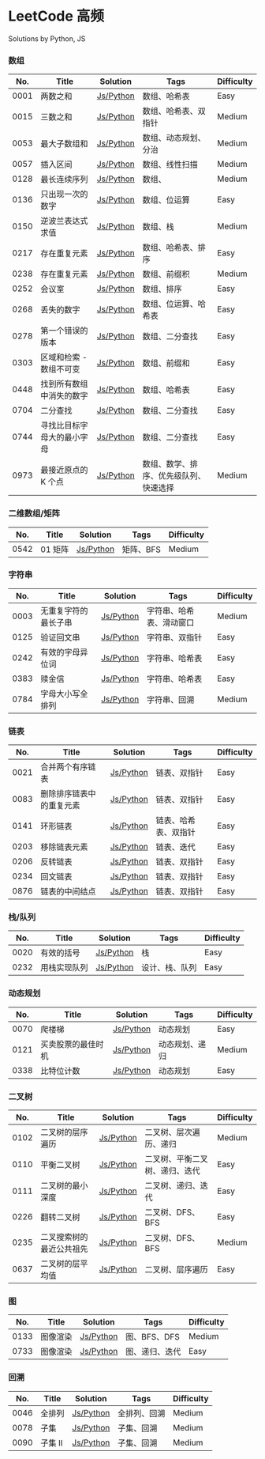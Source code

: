 # LeetCode 高频

Solutions by Python, JS

### 数组

|	No. |	Title |	Solution | Tags | Difficulty |
|	--- |	--- | --- | --- | --- |
|	0001 | 两数之和 | [Js/Python](https://github.com/donnapersonal/High_Freq_LC/blob/main/0001.%E4%B8%A4%E6%95%B0%E4%B9%8B%E5%92%8C.md) | 数组、哈希表 | Easy |
|	0015 | 三数之和 | [Js/Python](https://github.com/donnapersonal/High_Freq_LC/blob/main/0015.%E4%B8%89%E6%95%B0%E4%B9%8B%E5%92%8C.md) | 数组、哈希表、双指针 | Medium |
|	0053 | 最大子数组和 | [Js/Python](https://github.com/donnapersonal/High_Freq_LC/blob/main/0053.%E6%9C%80%E5%A4%A7%E5%AD%90%E6%95%B0%E7%BB%84%E5%92%8C.md) | 数组、动态规划、分治 | Medium |
|	0057 | 插入区间 | [Js/Python](https://github.com/donnapersonal/High_Freq_LC/blob/main/0057.%E6%8F%92%E5%85%A5%E5%8C%BA%E9%97%B4.md) | 数组、线性扫描 | Medium |
|	0128 | 最长连续序列 | [Js/Python](https://github.com/donnapersonal/High_Freq_LC/blob/main/0128.%E6%9C%80%E9%95%BF%E8%BF%9E%E7%BB%AD%E5%BA%8F%E5%88%97.md) | 数组、 | Medium |
|	0136 | 只出现一次的数字 | [Js/Python](https://github.com/donnapersonal/High_Freq_LC/blob/main/0136.%E5%8F%AA%E5%87%BA%E7%8E%B0%E4%B8%80%E6%AC%A1%E7%9A%84%E6%95%B0%E5%AD%97.md) | 数组、位运算 | Easy |
|	0150 | 逆波兰表达式求值 | [Js/Python](https://github.com/donnapersonal/High_Freq_LC/blob/main/0150.%E9%80%86%E6%B3%A2%E5%85%B0%E8%A1%A8%E8%BE%BE%E5%BC%8F%E6%B1%82%E5%80%BC.md) | 数组、栈 | Medium |
|	0217 | 存在重复元素 | [Js/Python](https://github.com/donnapersonal/High_Freq_LC/blob/main/0217.%20%E5%AD%98%E5%9C%A8%E9%87%8D%E5%A4%8D%E5%85%83%E7%B4%A0.md) | 数组、哈希表、排序 | Easy |
|	0238 | 存在重复元素 | [Js/Python](https://github.com/donnapersonal/High_Freq_LC/blob/main/0238.%E9%99%A4%E8%87%AA%E8%BA%AB%E4%BB%A5%E5%A4%96%E6%95%B0%E7%BB%84%E7%9A%84%E4%B9%98%E7%A7%AF.md) | 数组、前缀积 | Medium |
|	0252 | 会议室 | [Js/Python](https://github.com/donnapersonal/High_Freq_LC/blob/main/0252.%E4%BC%9A%E8%AE%AE%E5%AE%A4.md) | 数组、排序 | Easy |
|	0268 | 丢失的数字 | [Js/Python](https://github.com/donnapersonal/High_Freq_LC/blob/main/0268.%E4%B8%A2%E5%A4%B1%E7%9A%84%E6%95%B0%E5%AD%97.md) | 数组、位运算、哈希表 | Easy |
|	0278 | 第一个错误的版本 | [Js/Python](https://github.com/donnapersonal/High_Freq_LC/blob/main/0278.%E7%AC%AC%E4%B8%80%E4%B8%AA%E9%94%99%E8%AF%AF%E7%9A%84%E7%89%88%E6%9C%AC.md) | 数组、二分查找 | Easy |
|	0303 | 区域和检索 - 数组不可变 | [Js/Python](https://github.com/donnapersonal/High_Freq_LC/blob/main/0303.%E5%8C%BA%E5%9F%9F%E5%92%8C%E6%A3%80%E7%B4%A2%20-%20%E6%95%B0%E7%BB%84%E4%B8%8D%E5%8F%AF%E5%8F%98.md) | 数组、前缀和 | Easy |
|	0448 | 找到所有数组中消失的数字 | [Js/Python](https://github.com/donnapersonal/High_Freq_LC/blob/main/0448.%E6%89%BE%E5%88%B0%E6%89%80%E6%9C%89%E6%95%B0%E7%BB%84%E4%B8%AD%E6%B6%88%E5%A4%B1%E7%9A%84%E6%95%B0%E5%AD%97.md) | 数组、哈希表 | Easy |
|	0704 | 二分查找 | [Js/Python](https://github.com/donnapersonal/High_Freq_LC/blob/main/0704.%E4%BA%8C%E5%88%86%E6%9F%A5%E6%89%BE.md) | 数组、二分查找 | Easy |
|	0744 | 寻找比目标字母大的最小字母 | [Js/Python](https://github.com/donnapersonal/High_Freq_LC/blob/main/0744.%E5%AF%BB%E6%89%BE%E6%AF%94%E7%9B%AE%E6%A0%87%E5%AD%97%E6%AF%8D%E5%A4%A7%E7%9A%84%E6%9C%80%E5%B0%8F%E5%AD%97%E6%AF%8D.md) | 数组、二分查找 | Easy |
|	0973 | 最接近原点的 K 个点 | [Js/Python](https://github.com/donnapersonal/High_Freq_LC/blob/main/0973.%E6%9C%80%E6%8E%A5%E8%BF%91%E5%8E%9F%E7%82%B9%E7%9A%84%20K%20%E4%B8%AA%E7%82%B9.md) | 数组、数学、排序、优先级队列、快速选择 | Medium |

### 二维数组/矩阵

|	No. |	Title |	Solution | Tags | Difficulty |
|	--- |	--- | --- | --- | --- |
|	0542 | 01 矩阵 | [Js/Python](https://github.com/donnapersonal/High_Freq_LC/blob/main/0542.01%20%E7%9F%A9%E9%98%B5.md) | 矩阵、BFS | Medium |

### 字符串

|	No. |	Title |	Solution | Tags | Difficulty |
|	--- |	--- | --- | --- | --- |
|	0003 | 无重复字符的最长子串 | [Js/Python](https://github.com/donnapersonal/High_Freq_LC/blob/main/0003.%E6%97%A0%E9%87%8D%E5%A4%8D%E5%AD%97%E7%AC%A6%E7%9A%84%E6%9C%80%E9%95%BF%E5%AD%90%E4%B8%B2.md) | 字符串、哈希表、滑动窗口 | Medium |
|	0125 | 验证回文串 | [Js/Python](https://github.com/donnapersonal/High_Freq_LC/blob/main/0125.%E9%AA%8C%E8%AF%81%E5%9B%9E%E6%96%87%E4%B8%B2.md) | 字符串、双指针 | Easy |
|	0242 | 有效的字母异位词 | [Js/Python](https://github.com/donnapersonal/High_Freq_LC/blob/main/0242.%E6%9C%89%E6%95%88%E7%9A%84%E5%AD%97%E6%AF%8D%E5%BC%82%E4%BD%8D%E8%AF%8D.md) | 字符串、哈希表 | Easy |
|	0383 | 赎金信 | [Js/Python](https://github.com/donnapersonal/High_Freq_LC/blob/main/0383.%E8%B5%8E%E9%87%91%E4%BF%A1.md) | 字符串、哈希表 | Easy |
|	0784 | 字母大小写全排列 | [Js/Python](https://github.com/donnapersonal/High_Freq_LC/blob/main/0784.%E5%AD%97%E6%AF%8D%E5%A4%A7%E5%B0%8F%E5%86%99%E5%85%A8%E6%8E%92%E5%88%97.md) | 字符串、回溯 | Medium |

### 链表

|	No. |	Title |	Solution | Tags | Difficulty |
|	--- |	--- | --- | --- | --- |
|	0021 | 合并两个有序链表 | [Js/Python](https://github.com/donnapersonal/High_Freq_LC/blob/main/0021.%E5%90%88%E5%B9%B6%E4%B8%A4%E4%B8%AA%E6%9C%89%E5%BA%8F%E9%93%BE%E8%A1%A8.md) | 链表、双指针 | Easy |
|	0083 | 删除排序链表中的重复元素 | [Js/Python](https://github.com/donnapersonal/High_Freq_LC/blob/main/0083.%E5%88%A0%E9%99%A4%E6%8E%92%E5%BA%8F%E9%93%BE%E8%A1%A8%E4%B8%AD%E7%9A%84%E9%87%8D%E5%A4%8D%E5%85%83%E7%B4%A0.md) | 链表、双指针 | Easy |
|	0141 | 环形链表 | [Js/Python](https://github.com/donnapersonal/High_Freq_LC/blob/main/0141.%E7%8E%AF%E5%BD%A2%E9%93%BE%E8%A1%A8.md) | 链表、哈希表、双指针 | Easy |
|	0203 | 移除链表元素 | [Js/Python](https://github.com/donnapersonal/High_Freq_LC/blob/main/0203.%E7%A7%BB%E9%99%A4%E9%93%BE%E8%A1%A8%E5%85%83%E7%B4%A0.md) | 链表、迭代 | Easy |
|	0206 | 反转链表 | [Js/Python](https://github.com/donnapersonal/High_Freq_LC/blob/main/0206.%E5%8F%8D%E8%BD%AC%E9%93%BE%E8%A1%A8.md) | 链表、双指针 | Easy |
|	0234 | 回文链表 | [Js/Python](https://github.com/donnapersonal/High_Freq_LC/blob/main/0234.%E5%9B%9E%E6%96%87%E9%93%BE%E8%A1%A8.md) | 链表、双指针 | Easy |
|	0876 | 链表的中间结点 | [Js/Python](https://github.com/donnapersonal/High_Freq_LC/blob/main/0876.%E9%93%BE%E8%A1%A8%E7%9A%84%E4%B8%AD%E9%97%B4%E7%BB%93%E7%82%B9.md) | 链表、双指针 | Easy |

### 栈/队列

|	No. |	Title |	Solution | Tags | Difficulty |
|	--- |	--- | --- | --- | --- |
|	0020 | 有效的括号 | [Js/Python](https://github.com/donnapersonal/High_Freq_LC/blob/main/0020.%E6%9C%89%E6%95%88%E7%9A%84%E6%8B%AC%E5%8F%B7.md) | 栈 | Easy |
|	0232 | 用栈实现队列 | [Js/Python](https://github.com/donnapersonal/High_Freq_LC/blob/main/0232.%E7%94%A8%E6%A0%88%E5%AE%9E%E7%8E%B0%E9%98%9F%E5%88%97.md) | 设计、栈、队列 | Easy |

### 动态规划

|	No. |	Title |	Solution | Tags | Difficulty |
|	--- |	--- | --- | --- | --- |
|	0070 | 爬楼梯 | [Js/Python](https://github.com/donnapersonal/High_Freq_LC/blob/main/0070.%E7%88%AC%E6%A5%BC%E6%A2%AF.md) | 动态规划 | Easy |
|	0121 | 买卖股票的最佳时机 | [Js/Python](https://github.com/donnapersonal/High_Freq_LC/blob/main/0121.%E4%B9%B0%E5%8D%96%E8%82%A1%E7%A5%A8%E7%9A%84%E6%9C%80%E4%BD%B3%E6%97%B6%E6%9C%BA.md) | 动态规划、递归 | Medium |
|	0338 | 比特位计数 | [Js/Python](https://github.com/donnapersonal/High_Freq_LC/blob/main/0338.%E6%AF%94%E7%89%B9%E4%BD%8D%E8%AE%A1%E6%95%B0.md) | 动态规划 | Easy |

### 二叉树

|	No. |	Title |	Solution | Tags | Difficulty |
|	--- |	--- | --- | --- | --- |
|	0102 | 二叉树的层序遍历 | [Js/Python](https://github.com/donnapersonal/High_Freq_LC/blob/main/0102.%E4%BA%8C%E5%8F%89%E6%A0%91%E7%9A%84%E5%B1%82%E5%BA%8F%E9%81%8D%E5%8E%86.md) | 二叉树、层次遍历、递归 | Medium |
|	0110 | 平衡二叉树 | [Js/Python](https://github.com/donnapersonal/High_Freq_LC/blob/main/0110.%E5%B9%B3%E8%A1%A1%E4%BA%8C%E5%8F%89%E6%A0%91.md) | 二叉树、平衡二叉树、递归、迭代 | Easy |
|	0111 | 二叉树的最小深度 | [Js/Python](https://github.com/donnapersonal/High_Freq_LC/blob/main/0111.%E4%BA%8C%E5%8F%89%E6%A0%91%E7%9A%84%E6%9C%80%E5%B0%8F%E6%B7%B1%E5%BA%A6.md) | 二叉树、递归、迭代 | Easy |
|	0226 | 翻转二叉树 | [Js/Python](https://github.com/donnapersonal/High_Freq_LC/blob/main/0226.%E7%BF%BB%E8%BD%AC%E4%BA%8C%E5%8F%89%E6%A0%91.md) | 二叉树、DFS、BFS | Easy |
|	0235 | 二叉搜索树的最近公共祖先 | [Js/Python](https://github.com/donnapersonal/High_Freq_LC/blob/main/0235.%E4%BA%8C%E5%8F%89%E6%90%9C%E7%B4%A2%E6%A0%91%E7%9A%84%E6%9C%80%E8%BF%91%E5%85%AC%E5%85%B1%E7%A5%96%E5%85%88.md) | 二叉树、DFS、BFS | Medium |
|	0637 | 二叉树的层平均值 | [Js/Python](https://github.com/donnapersonal/High_Freq_LC/blob/main/0637.%E4%BA%8C%E5%8F%89%E6%A0%91%E7%9A%84%E5%B1%82%E5%B9%B3%E5%9D%87%E5%80%BC.md) | 二叉树、层序遍历 | Easy |

### 图

|	No. |	Title |	Solution | Tags | Difficulty |
|	--- |	--- | --- | --- | --- |
|	0133 | 图像渲染 | [Js/Python](https://github.com/donnapersonal/High_Freq_LC/blob/main/0133.%E5%85%8B%E9%9A%86%E5%9B%BE.md) | 图、BFS、DFS | Medium |
|	0733 | 图像渲染 | [Js/Python](https://github.com/donnapersonal/High_Freq_LC/blob/main/0733.%E5%9B%BE%E5%83%8F%E6%B8%B2%E6%9F%93.md) | 图、递归、迭代 | Easy |

### 回溯

|	No. |	Title |	Solution | Tags | Difficulty |
|	--- |	--- | --- | --- | --- |
|	0046 | 全排列 | [Js/Python](https://github.com/donnapersonal/High_Freq_LC/blob/main/0046.%E5%85%A8%E6%8E%92%E5%88%97.md) | 全排列、回溯 | Medium |
|	0078 | 子集 | [Js/Python](https://github.com/donnapersonal/High_Freq_LC/blob/main/0078.%E5%AD%90%E9%9B%86.md) | 子集、回溯 | Medium |
|	0090 | 子集 II | [Js/Python](https://github.com/donnapersonal/High_Freq_LC/blob/main/0090.%E5%AD%90%E9%9B%86%20II.md) | 子集、回溯 | Medium |
